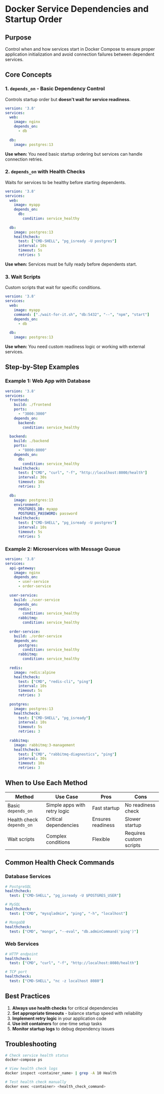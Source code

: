# Docker Service Dependencies and Startup Order

## Purpose
Control when and how services start in Docker Compose to ensure proper application initialization and avoid connection failures between dependent services.

## Core Concepts

### 1. `depends_on` - Basic Dependency Control
Controls startup order but **doesn't wait for service readiness**.

```yaml
version: '3.8'
services:
  web:
    image: nginx
    depends_on:
      - db
  
  db:
    image: postgres:13
```

**Use when:** You need basic startup ordering but services can handle connection retries.

### 2. `depends_on` with Health Checks
Waits for services to be healthy before starting dependents.

```yaml
version: '3.8'
services:
  web:
    image: myapp
    depends_on:
      db:
        condition: service_healthy
  
  db:
    image: postgres:13
    healthcheck:
      test: ["CMD-SHELL", "pg_isready -U postgres"]
      interval: 10s
      timeout: 5s
      retries: 5
```

**Use when:** Services must be fully ready before dependents start.

### 3. Wait Scripts
Custom scripts that wait for specific conditions.

```yaml
version: '3.8'
services:
  web:
    image: myapp
    command: ["./wait-for-it.sh", "db:5432", "--", "npm", "start"]
    depends_on:
      - db
  
  db:
    image: postgres:13
```

**Use when:** You need custom readiness logic or working with external services.

## Step-by-Step Examples

### Example 1: Web App with Database
```yaml
version: '3.8'
services:
  frontend:
    build: ./frontend
    ports:
      - "3000:3000"
    depends_on:
      backend:
        condition: service_healthy
  
  backend:
    build: ./backend
    ports:
      - "8000:8000"
    depends_on:
      db:
        condition: service_healthy
    healthcheck:
      test: ["CMD", "curl", "-f", "http://localhost:8000/health"]
      interval: 30s
      timeout: 10s
      retries: 3
  
  db:
    image: postgres:13
    environment:
      POSTGRES_DB: myapp
      POSTGRES_PASSWORD: password
    healthcheck:
      test: ["CMD-SHELL", "pg_isready -U postgres"]
      interval: 10s
      timeout: 5s
      retries: 5
```

### Example 2: Microservices with Message Queue
```yaml
version: '3.8'
services:
  api-gateway:
    image: nginx
    depends_on:
      - user-service
      - order-service
  
  user-service:
    build: ./user-service
    depends_on:
      redis:
        condition: service_healthy
      rabbitmq:
        condition: service_healthy
  
  order-service:
    build: ./order-service
    depends_on:
      postgres:
        condition: service_healthy
      rabbitmq:
        condition: service_healthy
  
  redis:
    image: redis:alpine
    healthcheck:
      test: ["CMD", "redis-cli", "ping"]
      interval: 10s
      timeout: 5s
      retries: 3
  
  postgres:
    image: postgres:13
    healthcheck:
      test: ["CMD-SHELL", "pg_isready"]
      interval: 10s
      timeout: 5s
      retries: 3
  
  rabbitmq:
    image: rabbitmq:3-management
    healthcheck:
      test: ["CMD", "rabbitmq-diagnostics", "ping"]
      interval: 30s
      timeout: 10s
      retries: 3
```

## When to Use Each Method

| Method | Use Case | Pros | Cons |
|--------|----------|------|------|
| Basic `depends_on` | Simple apps with retry logic | Fast startup | No readiness check |
| Health check `depends_on` | Critical dependencies | Ensures readiness | Slower startup |
| Wait scripts | Complex conditions | Flexible | Requires custom scripts |

## Common Health Check Commands

### Database Services
```yaml
# PostgreSQL
healthcheck:
  test: ["CMD-SHELL", "pg_isready -U $POSTGRES_USER"]

# MySQL
healthcheck:
  test: ["CMD", "mysqladmin", "ping", "-h", "localhost"]

# MongoDB
healthcheck:
  test: ["CMD", "mongo", "--eval", "db.adminCommand('ping')"]
```

### Web Services
```yaml
# HTTP endpoint
healthcheck:
  test: ["CMD", "curl", "-f", "http://localhost:8080/health"]

# TCP port
healthcheck:
  test: ["CMD-SHELL", "nc -z localhost 8080"]
```

## Best Practices

1. **Always use health checks** for critical dependencies
2. **Set appropriate timeouts** - balance startup speed with reliability
3. **Implement retry logic** in your application code
4. **Use init containers** for one-time setup tasks
5. **Monitor startup logs** to debug dependency issues

## Troubleshooting

```bash
# Check service health status
docker-compose ps

# View health check logs
docker inspect <container_name> | grep -A 10 Health

# Test health check manually
docker exec <container> <health_check_command>
```

